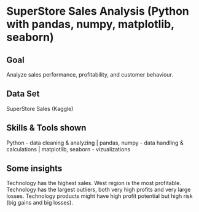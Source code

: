 # SuperStore Sales Analysis (Python with pandas, numpy, matplotlib, seaborn)
## Goal
Analyze sales performance, profitability, and customer behaviour.
## Data Set
SuperStore Sales (Kaggle)
## Skills & Tools shown
Python - data cleaning & analyzing | pandas, numpy - data handling & calculations | matplotlib, seaborn - vizualizations
## Some insights
Technology has the highest sales.
West region is the most profitable.
Technology has the largest outliers, both very high profits and very large losses. Technology products might have high profit potential but high risk (big gains and big losses).
